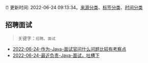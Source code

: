 :alarm_clock: 更新时间: 2022-06-24 09:13:34。[来源分类](../README.md)、[标签分类](../TAGS.md)、[时间分类](../TIMELINE.md)

## 招聘面试


> 关键字：`招聘`、`面试`



- [2022-06-24-作为-Java-面试官问什么问题比较有考察点](https://www.v2ex.com/t/861969) 
- [2022-06-24-最近负责-Java-面试，吐槽下](https://www.v2ex.com/t/861954) 